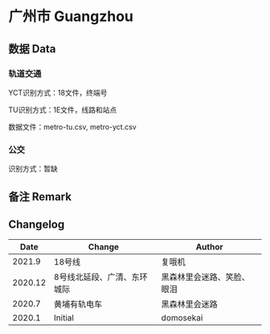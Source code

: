 # 广州市 Guangzhou

## 数据 Data

### 轨道交通

YCT识别方式：18文件，终端号

TU识别方式：1E文件，线路和站点

数据文件：metro-tu.csv, metro-yct.csv

### 公交

识别方式：暂缺

## 备注 Remark

## Changelog

Date | Change | Author
-----|--------|-------
2021.9 | 18号线 | 复哦机
2020.12 | 8号线北延段、广清、东环城际 | 黑森林里会迷路、笑脸、眼泪
2020.7 | 黄埔有轨电车 | 黑森林里会迷路
2020.1 | Initial | domosekai
